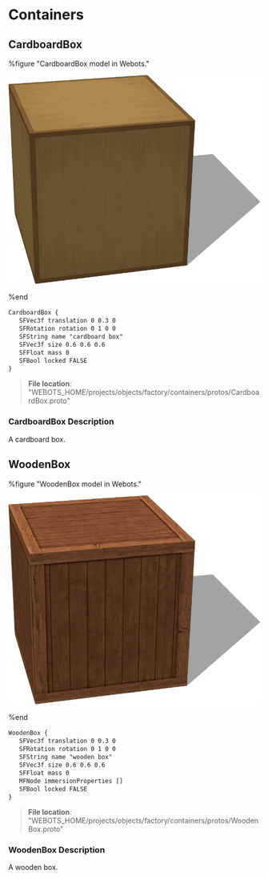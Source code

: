 # Containers

## CardboardBox

%figure "CardboardBox model in Webots."

![CardboardBox](images/objects/containers/CardboardBox/model.png)

%end

```
CardboardBox {
   SFVec3f translation 0 0.3 0
   SFRotation rotation 0 1 0 0
   SFString name "cardboard box"
   SFVec3f size 0.6 0.6 0.6
   SFFloat mass 0
   SFBool locked FALSE
}
```

> **File location**: "WEBOTS\_HOME/projects/objects/factory/containers/protos/CardboardBox.proto"

### CardboardBox Description

A cardboard box.

## WoodenBox

%figure "WoodenBox model in Webots."

![WoodenBox](images/objects/containers/WoodenBox/model.png)

%end

```
WoodenBox {
   SFVec3f translation 0 0.3 0
   SFRotation rotation 0 1 0 0
   SFString name "wooden box"
   SFVec3f size 0.6 0.6 0.6
   SFFloat mass 0
   MFNode immersionProperties []
   SFBool locked FALSE
}
```

> **File location**: "WEBOTS\_HOME/projects/objects/factory/containers/protos/WoodenBox.proto"

### WoodenBox Description

A wooden box.

